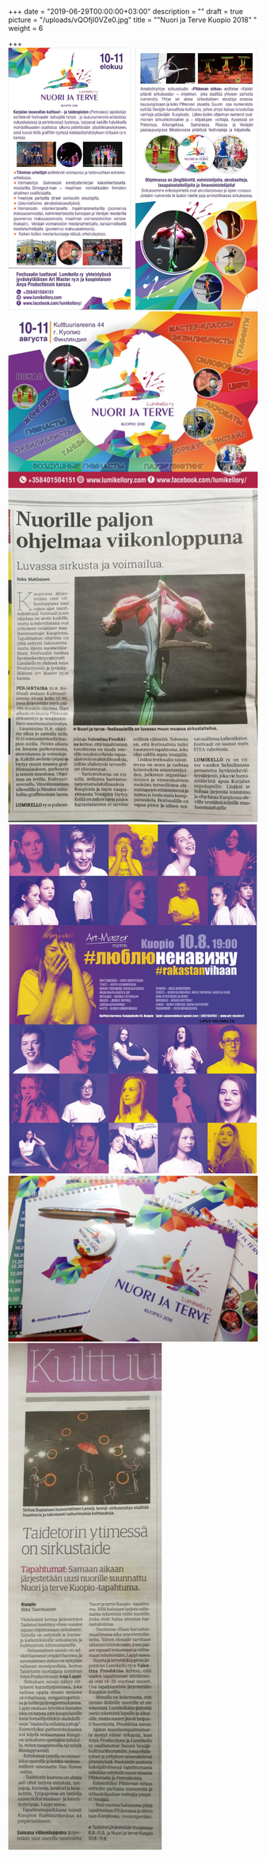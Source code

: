+++
date = "2019-06-29T00:00:00+03:00"
description = ""
draft = true
picture = "/uploads/vQOfjI0VZe0.jpg"
title = "\"Nuori ja Terve Kuopio 2018\" "
weight = 6

+++
![](/uploads/9rPcvgfS7XY.jpg)![](/uploads/a8yKh9oHoCY.jpg)![](/uploads/fv8IgPvjvCo.jpg)![](/uploads/Lovehate-Kuopio_72.jpg)![](/uploads/UFzf4JyaPpU.jpg)![](/uploads/2Hj0To9zyvw.jpg)